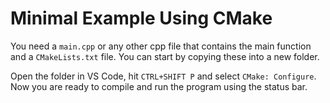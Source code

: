 # Minimal Example Using CMake

You need a `main.cpp` or any other cpp file that contains the main function and a
`CMakeLists.txt` file. You can start by copying these into a new folder.

Open the folder in VS Code, hit `CTRL+SHIFT P` and select `CMake: Configure`. Now you are ready to compile and run the program
using the status bar. 